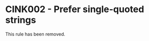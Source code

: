 CINK002 - Prefer single-quoted strings
======================================

This rule has been removed.
